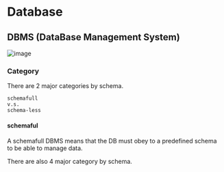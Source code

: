# Database

## DBMS (DataBase Management System)

![image](https://user-images.githubusercontent.com/75050655/225516291-4d836474-bf86-4098-b98b-52deb79eedb1.png)

### Category
There are 2 major categories by schema.
  
    schemafull 
    v.s.
    schema-less
    
#### schemaful
A schemafull DBMS means that the DB must obey to a predefined schema to be able to manage  data.

There are also 4 major category by schema.



